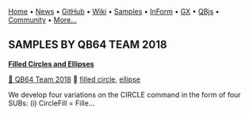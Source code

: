 [Home](https://qb64.com) • [News](../news.md) • [GitHub](https://github.com/QB64Official/qb64) • [Wiki](wiki.md) • [Samples](../samples.md) • [InForm](../inform.md) • [GX](../gx.md) • [QBjs](../qbjs.md) • [Community](../community.md) • [More...](../more.md)

## SAMPLES BY QB64 TEAM 2018

**[Filled Circles and Ellipses](filled-circles-and-ellipses/index.md)**

[🐝 QB64 Team 2018](qb64-team-2018.md) 🔗 [filled circle](filled-circle.md), [ellipse](ellipse.md)

We develop four variations on the CIRCLE command in the form of four SUBs: (i) CircleFill = Fille...
